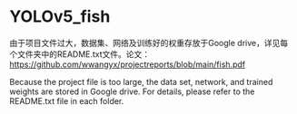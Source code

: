 # YOLOv5_fish 

由于项目文件过大，数据集、网络及训练好的权重存放于Google drive，详见每个文件夹中的README.txt文件。论文：https://github.com/wwangyx/projectreports/blob/main/fish.pdf


Because the project file is too large, the data set, network, and trained weights are stored in Google drive. For details, please refer to the README.txt file in each folder. 
